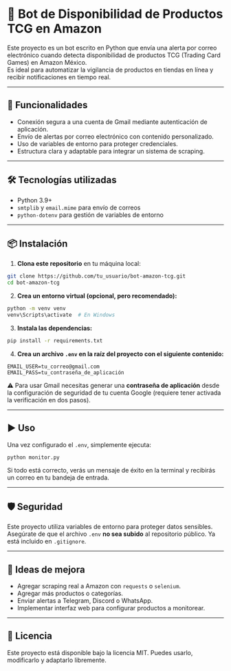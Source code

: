 
# 🤖 Bot de Disponibilidad de Productos TCG en Amazon

Este proyecto es un bot escrito en Python que envía una alerta por correo electrónico cuando detecta disponibilidad de productos TCG (Trading Card Games) en Amazon México.  
Es ideal para automatizar la vigilancia de productos en tiendas en línea y recibir notificaciones en tiempo real.

---

## 🚀 Funcionalidades

- Conexión segura a una cuenta de Gmail mediante autenticación de aplicación.
- Envío de alertas por correo electrónico con contenido personalizado.
- Uso de variables de entorno para proteger credenciales.
- Estructura clara y adaptable para integrar un sistema de scraping.

---

## 🛠️ Tecnologías utilizadas

- Python 3.9+
- `smtplib` y `email.mime` para envío de correos
- `python-dotenv` para gestión de variables de entorno

---

## 📦 Instalación

1. **Clona este repositorio** en tu máquina local:

```bash
git clone https://github.com/tu_usuario/bot-amazon-tcg.git
cd bot-amazon-tcg
```

2. **Crea un entorno virtual (opcional, pero recomendado):**

```bash
python -m venv venv
venv\Scripts\activate  # En Windows
```

3. **Instala las dependencias:**

```bash
pip install -r requirements.txt
```

4. **Crea un archivo `.env` en la raíz del proyecto con el siguiente contenido:**

```env
EMAIL_USER=tu_correo@gmail.com
EMAIL_PASS=tu_contraseña_de_aplicación
```

⚠️ Para usar Gmail necesitas generar una **contraseña de aplicación** desde la configuración de seguridad de tu cuenta Google (requiere tener activada la verificación en dos pasos).

---

## ▶️ Uso

Una vez configurado el `.env`, simplemente ejecuta:

```bash
python monitor.py
```

Si todo está correcto, verás un mensaje de éxito en la terminal y recibirás un correo en tu bandeja de entrada.

---

## 🛡️ Seguridad

Este proyecto utiliza variables de entorno para proteger datos sensibles.  
Asegúrate de que el archivo `.env` **no sea subido** al repositorio público. Ya está incluido en `.gitignore`.

---

## 🧩 Ideas de mejora

- Agregar scraping real a Amazon con `requests` o `selenium`.
- Agregar más productos o categorías.
- Enviar alertas a Telegram, Discord o WhatsApp.
- Implementar interfaz web para configurar productos a monitorear.

---

## 📄 Licencia

Este proyecto está disponible bajo la licencia MIT. Puedes usarlo, modificarlo y adaptarlo libremente.
